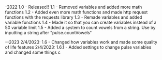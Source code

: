 -2022
1.0 - Released!!
1.1 - Removed variables and added more math functions
1.2 - Added even more math functions and made http request functions with the requests library
1.3 - Remade variables and added variable functions
1.4 - Made it so that you can create variables instead of a 50 variable limit
1.5 - Added a system to count vowels from a string. Use by inputting a string after "pulse.countVowels"

--2023
2/4/2023: 1.6 - Changed how variables work and made some quality of life features
2/4/2023: 1.6.1 - Added settings to change pulse variables and changed some things
c

